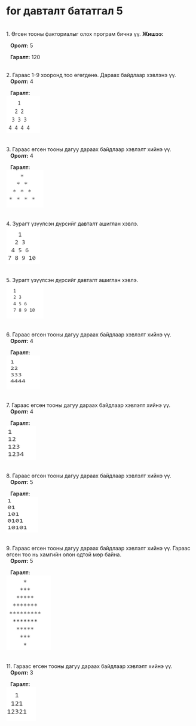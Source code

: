 # for давталт бататгал 5

<br>1. Өгсөн тооны факториалыг олох програм бичнэ үү.
**Жишээ:**

&ensp; **Оролт:** 5

&ensp; **Гаралт:** 120

<br>2.  Гараас 1-9 хооронд тоо өгөгдөнө. Дараах байдлаар хэвлэнэ үү. 
<br>&ensp; **Оролт:** 4

&ensp; **Гаралт:**
<br><img src="picfor6/2.png" width="90" height="100" />


<br>3. Гараас өгсөн тооны дагуу дараах байдлаар хэвлэлт хийнэ үү. 
<br>&ensp; **Оролт:** 4

&ensp; **Гаралт:**
<br><img src="picfor6/3.png" width="100" height="100" />

<br>4. Зурагт үзүүлсэн дүрсийг давталт ашиглан хэвлэ.
<br><img src="picfor6/4.png" width="90" height="100" />

<br>5. Зурагт үзүүлсэн дүрсийг давталт ашиглан хэвлэ.
<br><img src="picfor6/5.png" width="100" height="95" />

<br>6. Гараас өгсөн тооны дагуу дараах байдлаар хэвлэлт хийнэ үү. 
<br>&ensp; **Оролт:** 4

&ensp; **Гаралт:**
<br><img src="picfor6/6.png" width="90" height="90" />

<br>7. Гараас өгсөн тооны дагуу дараах байдлаар хэвлэлт хийнэ үү. 
<br>&ensp; **Оролт:** 4

&ensp; **Гаралт:**
<br><img src="picfor6/7.png" width="80" height="90" />

<br>8. Гараас өгсөн тооны дагуу дараах байдлаар хэвлэлт хийнэ үү. 
<br>&ensp; **Оролт:** 5

&ensp; **Гаралт:**
<br><img src="picfor6/1.png" width="85" height="95" />

<br>9. Гараас өгсөн тооны дагуу дараах байдлаар хэвлэлт хийнэ үү. Гараас өгсөн тоо нь хамгийн олон одтой мөр байна.
<br>&ensp; **Оролт:** 5

&ensp; **Гаралт:**
<br><img src="picfor6/9.png" width="120" height="200" />

<!-- <br>10.
<br><img src="picfor6/10.png" width="150" height="120" /> -->

<br>11. Гараас өгсөн тооны дагуу дараах байдлаар хэвлэлт хийнэ үү. 
<br>&ensp; **Оролт:** 3

&ensp; **Гаралт:**
<br><img src="picfor6/11.png" width="80" height="90" />


<!-- &ensp; **Гаралт:** 
<br>&ensp;&ensp;&ensp;&ensp; 0 0
<br>&ensp; &ensp;&ensp;&ensp;1 1
<br>&ensp; &ensp;&ensp;&ensp;1 4
<br>&ensp; &ensp;&ensp;&ensp;2 2
<br>&ensp; &ensp;&ensp;&ensp;2 3
<br>&ensp; &ensp;&ensp;&ensp;3 2
<br>&ensp; &ensp;&ensp;&ensp;3 3
<br>&ensp; &ensp;&ensp;&ensp;4 1
<br>&ensp; &ensp;&ensp;&ensp;4 4 -->

